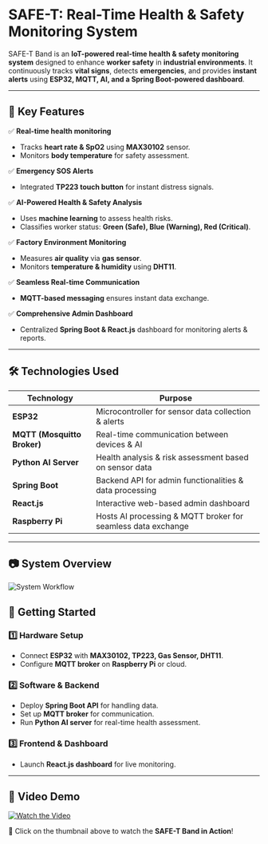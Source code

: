 # **SAFE-T: Real-Time Health & Safety Monitoring System**  


SAFE-T Band is an **IoT-powered real-time health & safety monitoring system** designed to enhance **worker safety** in **industrial environments**. It continuously tracks **vital signs**, detects **emergencies**, and provides **instant alerts** using **ESP32, MQTT, AI, and a Spring Boot-powered dashboard**.  

---

## **📌 Key Features**  

✅ **Real-time health monitoring**  
- Tracks **heart rate & SpO2** using **MAX30102** sensor.  
- Monitors **body temperature** for safety assessment.  

✅ **Emergency SOS Alerts**  
- Integrated **TP223 touch button** for instant distress signals.  

✅ **AI-Powered Health & Safety Analysis**  
- Uses **machine learning** to assess health risks.  
- Classifies worker status: **Green (Safe), Blue (Warning), Red (Critical)**.  

✅ **Factory Environment Monitoring**  
- Measures **air quality** via **gas sensor**.  
- Monitors **temperature & humidity** using **DHT11**.  

✅ **Seamless Real-time Communication**  
- **MQTT-based messaging** ensures instant data exchange.  

✅ **Comprehensive Admin Dashboard**  
- Centralized **Spring Boot & React.js** dashboard for monitoring alerts & reports.  

---

## **🛠️ Technologies Used**  

| **Technology** | **Purpose** |
|--------------|------------|
| **ESP32** | Microcontroller for sensor data collection & alerts |
| **MQTT (Mosquitto Broker)** | Real-time communication between devices & AI |
| **Python AI Server** | Health analysis & risk assessment based on sensor data |
| **Spring Boot** | Backend API for admin functionalities & data processing |
| **React.js** | Interactive web-based admin dashboard |
| **Raspberry Pi** | Hosts AI processing & MQTT broker for seamless data exchange |

---

## **📷 System Overview**  

![System Workflow](https://drive.google.com/uc?export=view&id=1qJNiS9jm7cRBmTafZfJOZemFLHtKjf-g)


## **🚀 Getting Started**  

### **1️⃣ Hardware Setup**  
- Connect **ESP32** with **MAX30102, TP223, Gas Sensor, DHT11**.  
- Configure **MQTT broker** on **Raspberry Pi** or cloud.  

### **2️⃣ Software & Backend**  
- Deploy **Spring Boot API** for handling data.  
- Set up **MQTT broker** for communication.  
- Run **Python AI server** for real-time health assessment.  

### **3️⃣ Frontend & Dashboard**  
- Launch **React.js dashboard** for live monitoring.  

---
## 🎥 Video Demo  

[![Watch the Video](https://img.youtube.com/vi/wqHHFJp8-tE/maxresdefault.jpg)](https://www.youtube.com/watch?v=wqHHFJp8-tE)  

🔹 Click on the thumbnail above to watch the **SAFE-T Band in Action**!  
